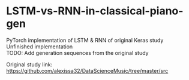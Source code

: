 # LSTM-vs-RNN-in-classical-piano-gen
PyTorch implementation of LSTM & RNN of original Keras study  
Unfinished implementation  
TODO: Add generation sequences from the original study  

Original study link: https://github.com/alexissa32/DataScienceMusic/tree/master/src
